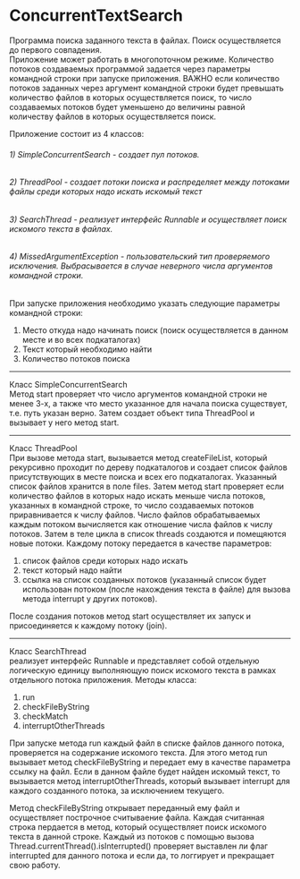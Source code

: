 # ConcurrentTextSearch
Программа поиска заданного текста в файлах. Поиск осуществляется до первого совпадения.<br>
Приложение может работать в многопоточном режиме. Количество потоков создаваемых программой задается через параметры командной строки при запуске приложения. ВАЖНО если количество потоков заданных через аргумент командной строки будет превышать количество файлов в которых осуществляется поиск, то число создаваемых потоков будет уменьшено до величины равной количеству файлов в которых осуществляется поиск.

Приложение состоит из 4 классов:<br>
###### 1) SimpleConcurrentSearch - создает пул потоков.
###### 2) ThreadPool - создает потоки поиска и распределяет между потоками файлы среди которых надо искать искомый текст
###### 3) SearchThread - реализует интерфейс Runnable и осуществляет поиск искомого текста в файлах.
###### 4) MissedArgumentException - пользовательский тип проверяемого исключения. Выбрасывается в случае неверного числа аргументов командной строки.

При запуске приложения необходимо указать следующие параметры командной строки:<br>
1. Место откуда надо начинать поиск (поиск осуществляется в данном месте и во всех подкаталогах)<br>
2. Текст который необходимо найти<br>
3. Количество потоков поиска<br>

---

Класс SimpleConcurrentSearch<br>
Метод start проверяет что число аргументов командной строки не менее 3-х, а также что место указанное для начала поиска существует, т.е. путь указан верно. Затем создает объект типа ThreadPool и вызывает у него метод start.

---

Класс ThreadPool<br>
При вызове метода start, вызывается метод createFileList, который рекурсивно проходит по дереву подкаталогов и создает список файлов присутствующих в месте поиска и всех его подкаталогах. Указанный список файлов хранится в поле files. Затем метод start проверяет если количество файлов в которых надо искать меньше числа потоков, указанных в командной строке, то число создаваемых потоков приравнивается к числу файлов. 
Число файлов обрабатываемых каждым потоком вычисляется как отношение числа файлов к числу потоков. Затем в теле цикла в список threads создаются и помещяются новые потоки. 
Каждому потоку передается в качестве параметров:<br> 
1) список файлов среди которых надо искать<br> 
2) текст который надо найти<br>
3) ссылка на список созданных потоков (указанный список будет использован потоком (после нахождения текста в файле) для вызова метода interrupt у других потоков).<br> 

После создания потоков метод start осуществляет их запуск и присоединяется к каждому потоку (join).

---

Класс SearchThread<br> 
реализует интерфейс Runnable и представляет собой отдельную логическую единицу выполняющую поиск искомого текста в рамках отдельного потока приложения.
Методы класса:
1) run 
2) checkFileByString
3) checkMatch
4) interruptOtherThreads

При запуске метода run каждый файл в списке файлов данного потока, проверяется на содержание искомого текста. Для этого метод run вызывает метод checkFileByString и передает ему в качестве параметра ссылку на файл. Если в данном файле будет найден искомый текст, то вызывается метод interruptOtherThreads, который вызывает interrupt для каждого созданного потока, за исключением текущего.

Метод checkFileByString открывает переданный ему файл и осуществляет построчное считываение файла. Каждая считанная строка пердается в метод, который осуществляет поиск искомого текста в данной строке.
Каждый из потоков с помощью вызова Thread.currentThread().isInterrupted() проверяет выставлен ли флаг interrupted для данного потока и если да, то логгирует и прекращает свою работу. 
